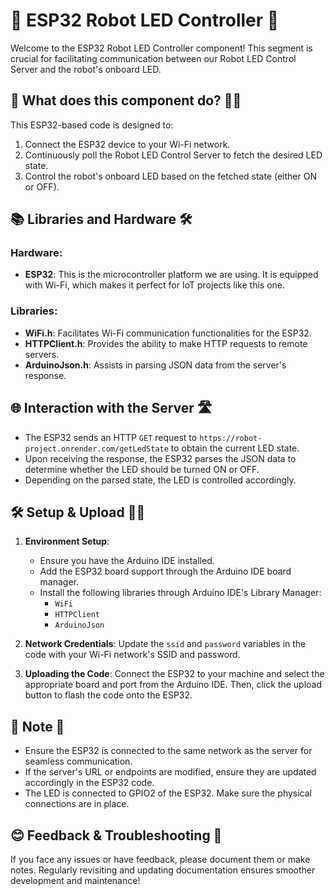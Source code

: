 # 🤖 ESP32 Robot LED Controller 🌟

Welcome to the ESP32 Robot LED Controller component! This segment is crucial for facilitating communication between our Robot LED Control Server and the robot's onboard LED. 

## 📖 What does this component do? 🤷‍♂️

This ESP32-based code is designed to:
1. Connect the ESP32 device to your Wi-Fi network.
2. Continuously poll the Robot LED Control Server to fetch the desired LED state.
3. Control the robot's onboard LED based on the fetched state (either ON or OFF).

## 📚 Libraries and Hardware 🛠️

### Hardware:
- **ESP32**: This is the microcontroller platform we are using. It is equipped with Wi-Fi, which makes it perfect for IoT projects like this one.

### Libraries:
- **WiFi.h**: Facilitates Wi-Fi communication functionalities for the ESP32.
- **HTTPClient.h**: Provides the ability to make HTTP requests to remote servers.
- **ArduinoJson.h**: Assists in parsing JSON data from the server's response.

## 🌐 Interaction with the Server 🛣️

- The ESP32 sends an HTTP `GET` request to `https://robot-project.onrender.com/getLedState` to obtain the current LED state.
- Upon receiving the response, the ESP32 parses the JSON data to determine whether the LED should be turned ON or OFF.
- Depending on the parsed state, the LED is controlled accordingly.

## 🛠️ Setup & Upload 🏃‍♀️

1. **Environment Setup**:
   - Ensure you have the Arduino IDE installed.
   - Add the ESP32 board support through the Arduino IDE board manager.
   - Install the following libraries through Arduino IDE's Library Manager:
     - `WiFi`
     - `HTTPClient`
     - `ArduinoJson`
   
2. **Network Credentials**: Update the `ssid` and `password` variables in the code with your Wi-Fi network's SSID and password.
   
3. **Uploading the Code**: Connect the ESP32 to your machine and select the appropriate board and port from the Arduino IDE. Then, click the upload button to flash the code onto the ESP32.

## 📌 Note 📝

- Ensure the ESP32 is connected to the same network as the server for seamless communication.
- If the server's URL or endpoints are modified, ensure they are updated accordingly in the ESP32 code.
- The LED is connected to GPIO2 of the ESP32. Make sure the physical connections are in place.

## 😊 Feedback & Troubleshooting 📢

If you face any issues or have feedback, please document them or make notes. Regularly revisiting and updating documentation ensures smoother development and maintenance! 
